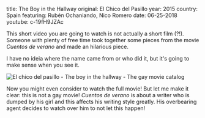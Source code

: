 title: The Boy in the Hallway
original: El Chico del Pasillo
year: 2015
country: Spain
featuring: Rubén Ochaniando, Nico Romero 
date: 06-25-2018
youtube: c-19fH9JZAc

This short video you are going to watch is not actually a short film (?!). Someone with plenty of free time took together some pieces from the movie *Cuentos de verano* and made an hilarious piece.

I have no ideia where the name came from or who did it, but it's going to make sense when you see it.

![El chico del pasillo - The boy in the hallway - The gay movie catalog]({filename}/images/boy-in-the-hallway-movie-gay.jpg)

Now you might even consider to watch the full movie! But let me make it clear: this is not a gay movie! *Cuentos de verano* is about a writer who is dumped by his girl and this affects his writing style greatly. His overbearing agent decides to watch over him to not let this happen!

 

 

 